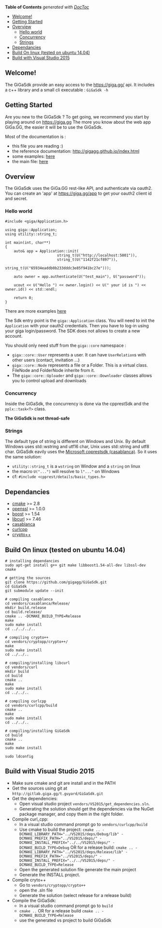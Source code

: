 <!-- START doctoc generated TOC please keep comment here to allow auto update -->
<!-- DON'T EDIT THIS SECTION, INSTEAD RE-RUN doctoc TO UPDATE -->
**Table of Contents**  *generated with [DocToc](https://github.com/thlorenz/doctoc)*

- [Welcome!](#welcome)
- [Getting Started](#getting-started)
- [Overview](#overview)
  - [Hello world](#hello-world)
  - [Concurrency](#concurrency)
  - [Strings](#strings)
- [Dependancies](#dependancies)
- [Build On linux (tested on ubuntu 14.04)](#build-on-linux-tested-on-ubuntu-1404)
- [Build with Visual Studio 2015](#build-with-visual-studio-2015)

<!-- END doctoc generated TOC please keep comment here to allow auto update -->


Welcome!
--------

The GiGaSdk provide an easy access to the https://giga.gg/ api.
It includes a c++ library and a small cli executable : ``` GiGaSdk -h ```


Getting Started
---------------

Are you new to the GiGaSdk ? To get going, we recommend you start by playing around on https://giga.gg
The more you know about the web app GiGa.GG, the easier it will be to use the GiGaSdk.

Most of the documentation is :

- this file you are reading :)
- the reference documentation: http://gigagg.github.io/index.html
- some examples: [here](src/examples)
- the main file: [here](src/app/main.cpp)

Overview
--------

The GiGaSdk uses the GiGa.GG rest-like API, and authenticate via oauth2. 
You can create an 'app' at https://giga.gg/app to get your oauth2 client id and secret.

### Hello world
~~~{cpp}
#include <giga/Application.h>

using giga::Application;
using utility::string_t;

int main(int, char**)
{
    auto& app = Application::init(
                        string_t(U("http://localhost:5001")),
                        string_t(U("1142f21cf897")),
                        string_t(U("65934eaddb0b233dddc3e85f941bc27e")));

    auto owner = app.authenticate(U("test_main"), U("password"));

    ucout << U("Hello ") << owner.login() << U(" your id is ") << owner.id() << std::endl;

    return 0;
}
~~~

There are more examples [here](src/examples)


The Sdk entry point is the ```giga::Application``` class. You will need to init the ```Application``` with your oauth2 credentials. 
Then you have to log-in using your giga login/password. 
The SDK does not allows to create a new account. 

You should only need stuff from the ```giga::core``` namespace :
- ```giga::core::User``` represents a user. It can have ```UserRelation```s with other users (contact, invitation ...)
- ```giga::core::Node``` represents a file or a Folder. This is a virtual class. FileNode and FolderNode inherite from it.
- The ```giga::core::Uploader``` and ```giga::core::Downloader``` classes allows you to control upload and downloads

### Concurrency
Inside the GiGaSdk, the concurrency is done via the cpprestSdk and the ```pplx::task<T>``` class.

**The GiGaSdk is not thread-safe**

### Strings
The default type of string is different on Windows and Unix. 
By default Windows uses std::wstring and utf16 char, Unix uses std::string and utf8 char. 
GiGaSdk eavily uses the [Microsoft cpprestsdk (casablanca)](https://github.com/Microsoft/cpprestsdk/). 
So it uses the same solution:
- ```utility::string_t``` is a ```wstring``` on Window and a ```string``` on linux
- the macro ```U("...")``` will resolve to ```l"..."``` on Windows
- cf: ```#include <cpprest/details/basic_types.h>```

Dependancies
------------

- [cmake](https://cmake.org) >= 2.8
- [openssl](https://www.openssl.org/) >= 1.0.0
- [boost](http://www.boost.org/) >= 1.54
- [libcurl](https://github.com/curl/curl) >= 7.46
- [casablanca](https://github.com/Microsoft/cpprestsdk)
- [curlcpp](https://github.com/Giga-gg/curlcpp)
- [crypto++](http://cryptopp.com/)


Build On linux (tested on ubuntu 14.04)
---------------------------------------

~~~{.sh}
# installing dependancies
sudo apt-get install g++ git make libboost1.54-all-dev libssl-dev cmake

# getting the sources
git clone https://github.com/gigagg/GiGaSdk.git
cd GiGaSdk
git submodule update --init

# compiling casablanca
cd vendors/casablanca/Release/
mkdir build.release
cd build.release/
cmake .. -DCMAKE_BUILD_TYPE=Release
make
sudo make install
cd ../../../..

# compiling crypto++
cd vendors/cryptopp/crypto++/
make
sudo make install
cd ../../..

# compiling/installing libcurl
cd vendors/curl
mkdir build
cd build
cmake ..
make
sudo make install
cd ../../..

# compiling curlcpp
cd vendors/curlcpp/build
cmake ..
make
sudo make install
cd ../../..

# compiling/installing GiGaSdk
cd build
cmake ..
make
sudo make install

sudo ldconfig
~~~

Build with Visual Studio 2015
-----------------------------

- Make sure cmake and git are install and in the PATH
- Get the sources using git at ```http://gitlab.giga.gg/t.guyard/GiGaSdk.git```
- Get the dependencies:
    - Open visual studio project ```vendors/VS2015/get_dependencies.sln```.
    - Generating the solution should get the dependencies via the NuGet package manager, and copy them in the right folder.
- Compile curl_cpp: 
    - In a visual studio command prompt go to ```vendors/curlcpp/build```
    - Use cmake to build the project: 
    ```cmake .. -DCMAKE_LIBRARY_PATH="../VS2015/deps/Debug/lib" -DCMAKE_PREFIX_PATH="../VS2015/deps/" -DCMAKE_INSTALL_PREFIX="../../VS2015/deps/" -DCMAKE_BUILD_TYPE=Debug```
    OR for a release build: 
    ```cmake .. -DCMAKE_LIBRARY_PATH="../VS2015/deps/Release/lib" -DCMAKE_PREFIX_PATH="../VS2015/deps/" -DCMAKE_INSTALL_PREFIX="../../VS2015/deps/" -DCMAKE_BUILD_TYPE=Release```
    - Open the generated solution file generate the main project
    - Generate the INSTALL project.
- Compile cryto++
    - Go to ```vendors/cryptopp/crypto++```
    - open the .sln file
    - Generate the solution (select release for a release build)
- Compile the GiGaSdk:
    - In a visual studio command prompt go to ```build```
    - ```cmake ..``` OR for a release build ```cmake .. -DCMAKE_BUILD_TYPE=Release```
    - use the generated vs project to build GiGaSdk

